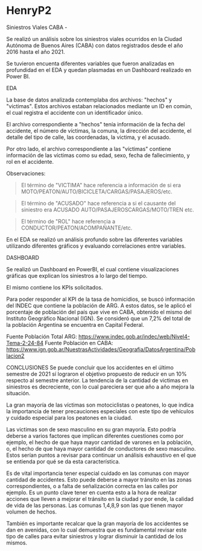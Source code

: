 # HenryP2

Siniestros Viales CABA - 


Se realizó un análisis sobre los siniestros viales ocurridos en la Ciudad Autónoma de Buenos Aires (CABA) con datos registrados desde el año 2016 hasta el año 2021.

Se tuvieron encuenta diferentes variables que fueron analizadas en profundidad en el EDA y quedan plasmadas en un Dashboard realizado en Power BI. 

EDA

La base de datos analizada contemplaba dos archivos: "hechos" y "victimas".
Estos archivos estaban relacionados mediante un ID en común, el cual registra el accidente con un identificador único.

El archivo correspondiente a "hechos" tenía información de la fecha del accidente, el número de víctimas, la comuna, la dirección del accidente, el detalle del tipo de calle, las coordenadas, la victima,  y el acusado.

Por otro lado, el archivo correspondiente a las "víctimas" contiene información de las víctimas como su edad, sexo, fecha de fallecimiento, y rol en el accidente.


Observaciones: 
>  El término de "VICTIMA" hace referencia a información de si era MOTO/PEATON/AUTO/BICICLETA/CARGAS/PASAJEROS/etc.

> El término de "ACUSADO" hace referencia a si el causante del siniestro era ACUSADO
AUTO/PASAJEROSCARGAS/MOTO/TREN etc.

> El término de "ROL" hace referencia a CONDUCTOR/PEATON/ACOMPAÑANTE/etc.

En el EDA se realizó un análisis profundo sobre las diferentes variables utilizando diferentes gráficos y evaluando correlaciones entre variables.



DASHBOARD

Se realizó un Dashboard en PowerBI, el cual contiene visualizaciones gráficas que explican los siniestros a lo largo del tiempo.

El mismo contiene los KPIs solicitados.

Para poder responder al KPI de la tasa de homicidios, se buscó información del INDEC que contiene la población de ARG. A estos datos, se le aplicó el porcentaje de población del país que vive en CABA, obtenido el mismo del Instituto Geográfico Nacional (IGN).
Se consideró que un 7,2% del total de la población Argentina se encuentra en Capital Federal.

Fuente Población Total ARG:	https://www.indec.gob.ar/indec/web/Nivel4-Tema-2-24-84
Fuente Población en CABA:	https://www.ign.gob.ar/NuestrasActividades/Geografia/DatosArgentina/Poblacion2



CONCLUSIONES
Se puede concluir que los accidentes en el último semestre de 2021 sí lograron el objetivo propuesto de reducir en un 10% respecto al semestre anterior. La tendencia de la cantidad de victimas en siniestros es decreciente, con lo cual pareciera ser que año a año mejora la situación.

La gran mayoría de las víctimas son motociclistas o peatones, lo que indica la importancia de tener precauciones especiales con este tipo de vehículos y cuidado especial para los peatones en la ciudad.

Las victimas son de sexo masculino en su gran mayoría. Esto podría deberse a varios factores que implican diferentes cuestiones como por ejemplo, el hecho de que haya mayor cantidad de varones en la población, o, el hecho de que haya mayor cantidad de conductores de sexo masculino. Estos serían puntos a revisar para continuar un análisis exhaustivo en el que se entienda por qué se da esta característica.

Es de vital importancia tener especial cuidado en las comunas con mayor cantidad de accidentes. Esto puede deberse a mayor tránsito en las zonas correspondientes, o a falta de señalización correcta en las calles por ejemplo. Es un punto clave tener en cuenta esto a la hora de realizar acciones que lleven a mejorar el tránsito en la ciudad y por ende, la calidad de vida de las personas. Las comunas 1,4,8,9 son las que tienen mayor volumen de hechos.

También es importante recalcar que la gran mayoría de los accidentes se dan en avenidas, con lo cual demuestra que es fundamental revisar este tipo de calles para evitar siniestros y lograr disminuir la cantidad de los mismos.



